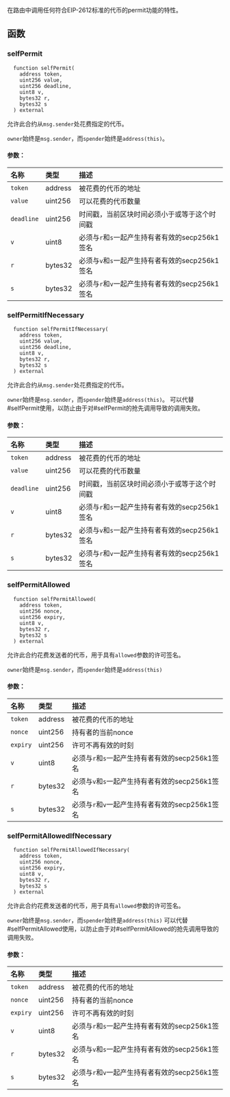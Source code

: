 在路由中调用任何符合EIP-2612标准的代币的permit功能的特性。

## 函数

### selfPermit

```solidity
  function selfPermit(
    address token,
    uint256 value,
    uint256 deadline,
    uint8 v,
    bytes32 r,
    bytes32 s
  ) external
```

允许此合约从`msg.sender`处花费指定的代币。

`owner`始终是`msg.sender`，而`spender`始终是`address(this)`。

#### 参数：

| 名称       | 类型    | 描述                                                                     |
| :--------- | :------ | :------------------------------------------------------------------------------ |
| `token`    | address | 被花费的代币的地址                                                  |
| `value`    | uint256 | 可以花费的代币数量                                           |
| `deadline` | uint256 | 时间戳，当前区块时间必须小于或等于这个时间戳 |
| `v`        | uint8   | 必须与`r`和`s`一起产生持有者有效的secp256k1签名   |
| `r`        | bytes32 | 必须与`v`和`s`一起产生持有者有效的secp256k1签名   |
| `s`        | bytes32 | 必须与`r`和`v`一起产生持有者有效的secp256k1签名   |

### selfPermitIfNecessary

```solidity
  function selfPermitIfNecessary(
    address token,
    uint256 value,
    uint256 deadline,
    uint8 v,
    bytes32 r,
    bytes32 s
  ) external
```

允许此合约从`msg.sender`处花费指定的代币。

`owner`始终是`msg.sender`，而`spender`始终是`address(this)`。
可以代替#selfPermit使用，以防止由于对#selfPermit的抢先调用导致的调用失败。

#### 参数：

| 名称       | 类型    | 描述                                                                     |
| :--------- | :------ | :------------------------------------------------------------------------------ |
| `token`    | address | 被花费的代币的地址                                                  |
| `value`    | uint256 | 可以花费的代币数量                                           |
| `deadline` | uint256 | 时间戳，当前区块时间必须小于或等于这个时间戳 |
| `v`        | uint8   | 必须与`r`和`s`一起产生持有者有效的secp256k1签名   |
| `r`        | bytes32 | 必须与`v`和`s`一起产生持有者有效的secp256k1签名   |
| `s`        | bytes32 | 必须与`r`和`v`一起产生持有者有效的secp256k1签名   |

### selfPermitAllowed

```solidity
  function selfPermitAllowed(
    address token,
    uint256 nonce,
    uint256 expiry,
    uint8 v,
    bytes32 r,
    bytes32 s
  ) external
```

允许此合约花费发送者的代币，用于具有`allowed`参数的许可签名。

`owner`始终是`msg.sender`，而`spender`始终是`address(this)`

#### 参数：

| 名称     | 类型    | 描述                                                                   |
| :------- | :------ | :---------------------------------------------------------------------------- |
| `token`  | address | 被花费的代币的地址                                                |
| `nonce`  | uint256 | 持有者的当前nonce                                                |
| `expiry` | uint256 | 许可不再有效的时刻                                       |
| `v`      | uint8   | 必须与`r`和`s`一起产生持有者有效的secp256k1签名 |
| `r`      | bytes32 | 必须与`v`和`s`一起产生持有者有效的secp256k1签名 |
| `s`      | bytes32 | 必须与`r`和`v`一起产生持有者有效的secp256k1签名 |

### selfPermitAllowedIfNecessary

```solidity
  function selfPermitAllowedIfNecessary(
    address token,
    uint256 nonce,
    uint256 expiry,
    uint8 v,
    bytes32 r,
    bytes32 s
  ) external
```

允许此合约花费发送者的代币，用于具有`allowed`参数的许可签名。

`owner`始终是`msg.sender`，而`spender`始终是`address(this)`
可以代替#selfPermitAllowed使用，以防止由于对#selfPermitAllowed的抢先调用导致的调用失败。

#### 参数：

| 名称     | 类型    | 描述                                                                   |
| :------- | :------ | :---------------------------------------------------------------------------- |
| `token`  | address | 被花费的代币的地址                                                |
| `nonce`  | uint256 | 持有者的当前nonce                                                |
| `expiry` | uint256 | 许可不再有效的时刻                                       |
| `v`      | uint8   | 必须与`r`和`s`一起产生持有者有效的secp256k1签名 |
| `r`      | bytes32 | 必须与`v`和`s`一起产生持有者有效的secp256k1签名 |
| `s`      | bytes32 | 必须与`r`和`v`一起产生持有者有效的secp256k1签名 |